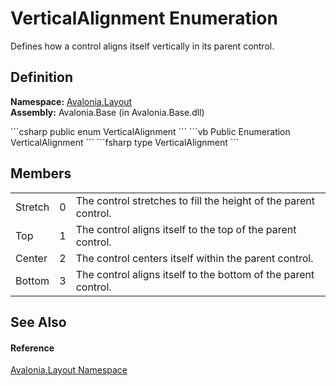 # VerticalAlignment Enumeration


Defines how a control aligns itself vertically in its parent control.



## Definition
**Namespace:** <a href="N_Avalonia_Layout">Avalonia.Layout</a>  
**Assembly:** Avalonia.Base (in Avalonia.Base.dll)

<Tabs groupId="api-code-preview">
<TabItem value="csharp" label="C#">
```csharp
public enum VerticalAlignment
```
</TabItem>
<TabItem value="vb" label="VB">
```vb
Public Enumeration VerticalAlignment
```
</TabItem>
<TabItem value="fsharp" label="F#">
```fsharp
type VerticalAlignment
```
</TabItem>
</Tabs>



## Members
<table>
<tr>
<td>Stretch</td>
<td>0</td>
<td>The control stretches to fill the height of the parent control.</td>
</tr>
<tr>
<td>Top</td>
<td>1</td>
<td>The control aligns itself to the top of the parent control.</td>
</tr>
<tr>
<td>Center</td>
<td>2</td>
<td>The control centers itself within the parent control.</td>
</tr>
<tr>
<td>Bottom</td>
<td>3</td>
<td>The control aligns itself to the bottom of the parent control.</td>
</tr>
</table>

## See Also


#### Reference
<a href="N_Avalonia_Layout">Avalonia.Layout Namespace</a>  

